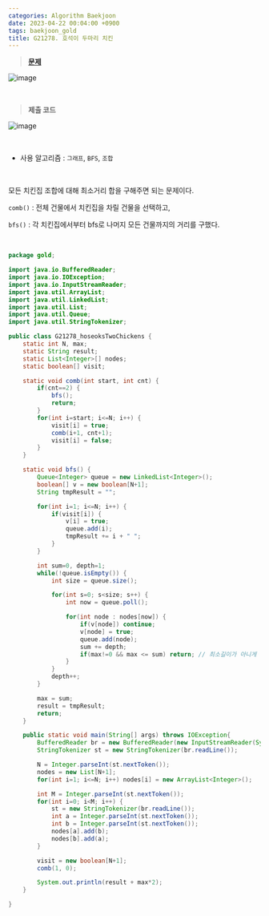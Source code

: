 ```yaml
---
categories: Algorithm Baekjoon
date: 2023-04-22 00:04:00 +0900
tags: baekjoon_gold
title: G21278. 호석이 두마리 치킨
---
```


> **[문제](https://www.acmicpc.net/problem/21278)**

![image](https://user-images.githubusercontent.com/80896077/233785278-e334b95d-3e83-419e-811e-dee5f8bc5cfb.png)

<br>

> **제출 코드**

![image](https://user-images.githubusercontent.com/80896077/233785282-689967cf-8a0e-471d-a33b-277226f53e09.png)

<br>

- 사용 알고리즘 : `그래프`, `BFS`, `조합`

<br>

모든 치킨집 조합에 대해 최소거리 합을 구해주면 되는 문제이다.

`comb()` : 전체 건물에서 치킨집을 차릴 건물을 선택하고,

`bfs()` : 각 치킨집에서부터 bfs로 나머지 모든 건물까지의 거리를 구했다.

<br>

```java
package gold;

import java.io.BufferedReader;
import java.io.IOException;
import java.io.InputStreamReader;
import java.util.ArrayList;
import java.util.LinkedList;
import java.util.List;
import java.util.Queue;
import java.util.StringTokenizer;

public class G21278_hoseoksTwoChickens {
	static int N, max;
	static String result;
	static List<Integer>[] nodes;
	static boolean[] visit;

	static void comb(int start, int cnt) {
		if(cnt==2) {
			bfs();
			return;
		}
		for(int i=start; i<=N; i++) {
			visit[i] = true;
			comb(i+1, cnt+1);
			visit[i] = false;
		}
	}

	static void bfs() {
		Queue<Integer> queue = new LinkedList<Integer>();
		boolean[] v = new boolean[N+1];
		String tmpResult = "";

		for(int i=1; i<=N; i++) {
			if(visit[i]) {
				v[i] = true;
				queue.add(i);
				tmpResult += i + " ";
			}
		}

		int sum=0, depth=1;
		while(!queue.isEmpty()) {
			int size = queue.size();

			for(int s=0; s<size; s++) {
				int now = queue.poll();

				for(int node : nodes[now]) {
					if(v[node]) continue;
					v[node] = true;
					queue.add(node);
					sum += depth;
					if(max!=0 && max <= sum) return; // 최소길이가 아니게 되므로 더 갈 필요가 없다
				}
			}
			depth++;
		}

		max = sum;
		result = tmpResult;
		return;
	}

	public static void main(String[] args) throws IOException{
		BufferedReader br = new BufferedReader(new InputStreamReader(System.in));
		StringTokenizer st = new StringTokenizer(br.readLine());

		N = Integer.parseInt(st.nextToken());
		nodes = new List[N+1];
		for(int i=1; i<=N; i++) nodes[i] = new ArrayList<Integer>();

		int M = Integer.parseInt(st.nextToken());
		for(int i=0; i<M; i++) {
			st = new StringTokenizer(br.readLine());
			int a = Integer.parseInt(st.nextToken());
			int b = Integer.parseInt(st.nextToken());
			nodes[a].add(b);
			nodes[b].add(a);
		}

		visit = new boolean[N+1];
		comb(1, 0);

		System.out.println(result + max*2);
	}

}
```
